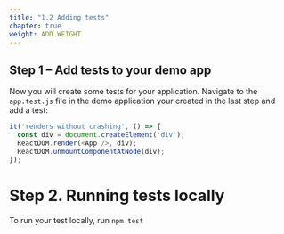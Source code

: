 ```yaml
---
title: "1.2 Adding tests"
chapter: true
weight: ADD WEIGHT
---
```


## Step 1 – Add tests to your demo app

Now you will create some tests for your application. Navigate to the `app.test.js` file in the demo application your created in the last step and add a test:

```js
it('renders without crashing', () => {
  const div = document.createElement('div');
  ReactDOM.render(<App />, div);
  ReactDOM.unmountComponentAtNode(div);
});
```

# Step 2. Running tests locally

To run your test locally, run `npm test`
